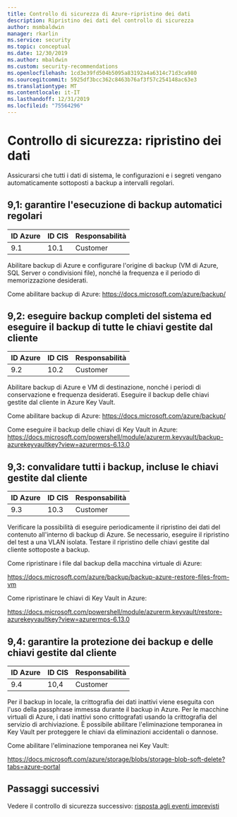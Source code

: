 ```yaml
---
title: Controllo di sicurezza di Azure-ripristino dei dati
description: Ripristino dei dati del controllo di sicurezza
author: msmbaldwin
manager: rkarlin
ms.service: security
ms.topic: conceptual
ms.date: 12/30/2019
ms.author: mbaldwin
ms.custom: security-recommendations
ms.openlocfilehash: 1cd3e39fd504b5095a83192a4a6314c71d3ca980
ms.sourcegitcommit: 5925df3bcc362c8463b76af3f57c254148ac63e3
ms.translationtype: MT
ms.contentlocale: it-IT
ms.lasthandoff: 12/31/2019
ms.locfileid: "75564296"
---
```

# <a name="security-control-data-recovery"></a>Controllo di sicurezza: ripristino dei dati

Assicurarsi che tutti i dati di sistema, le configurazioni e i segreti vengano automaticamente sottoposti a backup a intervalli regolari.

## <a name="91-ensure-regular-automated-back-ups"></a>9,1: garantire l'esecuzione di backup automatici regolari

| ID Azure | ID CIS | Responsabilità |
|--|--|--|
| 9.1 | 10.1 | Customer |

Abilitare backup di Azure e configurare l'origine di backup (VM di Azure, SQL Server o condivisioni file), nonché la frequenza e il periodo di memorizzazione desiderati.

Come abilitare backup di Azure: https://docs.microsoft.com/azure/backup/

## <a name="92-perform-complete-system-backups-and-backup-any-customer-managed-keys"></a>9,2: eseguire backup completi del sistema ed eseguire il backup di tutte le chiavi gestite dal cliente

| ID Azure | ID CIS | Responsabilità |
|--|--|--|
| 9.2 | 10.2 | Customer |

Abilitare backup di Azure e VM di destinazione, nonché i periodi di conservazione e frequenza desiderati. Eseguire il backup delle chiavi gestite dal cliente in Azure Key Vault.

Come abilitare backup di Azure: https://docs.microsoft.com/azure/backup/

Come eseguire il backup delle chiavi di Key Vault in Azure: https://docs.microsoft.com/powershell/module/azurerm.keyvault/backup-azurekeyvaultkey?view=azurermps-6.13.0

## <a name="93-validate-all-backups-including-customer-managed-keys"></a>9,3: convalidare tutti i backup, incluse le chiavi gestite dal cliente

| ID Azure | ID CIS | Responsabilità |
|--|--|--|
| 9.3 | 10.3 | Customer |

Verificare la possibilità di eseguire periodicamente il ripristino dei dati del contenuto all'interno di backup di Azure. Se necessario, eseguire il ripristino del test a una VLAN isolata. Testare il ripristino delle chiavi gestite dal cliente sottoposte a backup.

Come ripristinare i file dal backup della macchina virtuale di Azure:

https://docs.microsoft.com/azure/backup/backup-azure-restore-files-from-vm

Come ripristinare le chiavi di Key Vault in Azure:

https://docs.microsoft.com/powershell/module/azurerm.keyvault/restore-azurekeyvaultkey?view=azurermps-6.13.0

## <a name="94-ensure-protection-of-backups-and-customer-managed-keys"></a>9,4: garantire la protezione dei backup e delle chiavi gestite dal cliente

| ID Azure | ID CIS | Responsabilità |
|--|--|--|
| 9.4 | 10,4 | Customer |

Per il backup in locale, la crittografia dei dati inattivi viene eseguita con l'uso della passphrase immessa durante il backup in Azure. Per le macchine virtuali di Azure, i dati inattivi sono crittografati usando la crittografia del servizio di archiviazione. È possibile abilitare l'eliminazione temporanea in Key Vault per proteggere le chiavi da eliminazioni accidentali o dannose.

Come abilitare l'eliminazione temporanea nei Key Vault:

https://docs.microsoft.com/azure/storage/blobs/storage-blob-soft-delete?tabs=azure-portal

## <a name="next-steps"></a>Passaggi successivi

Vedere il controllo di sicurezza successivo: [risposta agli eventi imprevisti](security-control-incident-response.md)
